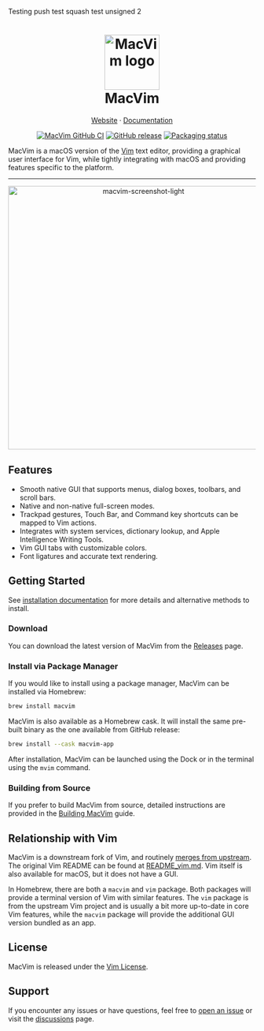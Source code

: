Testing push test squash
test unsigned 2
<h1 align=center>
<img src=https://macvim.org/docs/MacVim.png alt="MacVim logo" style="height:4em"><br>
MacVim
</h1>

<p align="center">
<a href="https://macvim.org/">Website</a> · <a href="https://macvim.org/docs/gui_mac.txt">Documentation</a>
</p>
<p align="center">
<a href="https://github.com/macvim-dev/macvim/actions/workflows/ci-macvim.yaml?query=branch%3Amaster+event%3Apush"><img src="https://github.com/macvim-dev/macvim/actions/workflows/ci-macvim.yaml/badge.svg" alt="MacVim GitHub CI"></a>
<a href="https://github.com/macvim-dev/macvim/releases/latest"><img src="https://img.shields.io/github/v/release/macvim-dev/macvim?label=GitHub%20Release&display=release" alt="GitHub release"></a>
<a href="https://repology.org/project/macvim/versions"><img src="https://repology.org/badge/tiny-repos/macvim.svg" alt="Packaging status"></a>
</p>


MacVim is a macOS version of the [Vim](https://github.com/vim/vim) text editor, providing a graphical user interface for Vim, while tightly integrating with macOS and providing features specific to the platform.

<hr>

<p align="center">
  <picture>
    <source srcset="https://macvim.org/images/macvim-screenshot-light.png"  media="(prefers-color-scheme: light)"/>
    <source srcset="https://macvim.org/images/macvim-screenshot-dark.png"  media="(prefers-color-scheme: dark)"/>
    <img width="535" alt="macvim-screenshot-light" src="https://macvim.org/images/macvim-screenshot-light.png" />
  </picture>
</p>

## Features

- Smooth native GUI that supports menus, dialog boxes, toolbars, and scroll bars.
- Native and non-native full-screen modes.
- Trackpad gestures, Touch Bar, and Command key shortcuts can be mapped to Vim actions.
- Integrates with system services, dictionary lookup, and Apple Intelligence Writing Tools.
- Vim GUI tabs with customizable colors.
- Font ligatures and accurate text rendering.

## Getting Started

See [installation documentation](https://github.com/macvim-dev/macvim/wiki/Installing) for more details and alternative methods to install.

### Download

You can download the latest version of MacVim from the [Releases](https://github.com/macvim-dev/macvim/releases/latest) page.

### Install via Package Manager

If you would like to install using a package manager, MacVim can be installed via Homebrew:

  ```zsh
  brew install macvim
  ```

MacVim is also available as a Homebrew cask. It will install the same pre-built binary as the one available from GitHub release:

  ```zsh
  brew install --cask macvim-app
  ```

After installation, MacVim can be launched using the Dock or in the terminal using the `mvim` command.

### Building from Source

If you prefer to build MacVim from source, detailed instructions are provided in the [Building MacVim](https://github.com/macvim-dev/macvim/wiki/Building) guide.

## Relationship with Vim

MacVim is a downstream fork of Vim, and routinely [merges from upstream](https://github.com/macvim-dev/macvim/wiki/Merging-from-upstream-Vim). The original Vim README can be found at [README_vim.md](README_vim.md). Vim itself is also available for macOS, but it does not have a GUI.

In Homebrew, there are both a `macvim` and `vim` package. Both packages will provide a terminal version of Vim with similar features. The `vim` package is from the upstream Vim project and is usually a bit more up-to-date in core Vim features, while the `macvim` package will provide the additional GUI version bundled as an app.

## License

MacVim is released under the [Vim License](https://github.com/macvim-dev/macvim/blob/master/LICENSE).

## Support

If you encounter any issues or have questions, feel free to [open an issue](https://github.com/macvim-dev/macvim/issues) or visit the [discussions](https://github.com/macvim-dev/macvim/discussions) page.

